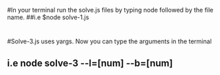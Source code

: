 #In your terminal run the solve.js files by typing node followed by the file name.
##i.e $node solve-1.js
#
#Solve-3.js uses yargs.  Now you can type the arguments in the terminal
## i.e node solve-3 --l=[num] --b=[num]